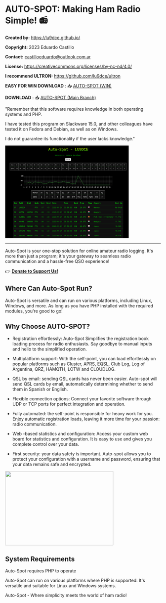 # **AUTO-SPOT: Making Ham Radio Simple!** 📻

**Created by:** https://lu9dce.github.io/

**Copyright:** 2023 Eduardo Castillo  

**Contact:** castilloeduardo@outlook.com.ar  

**License:** https://creativecommons.org/licenses/by-nc-nd/4.0/

**I recommend ULTRON:** https://github.com/lu9dce/ultron

**EASY FOR WIN DOWNLOAD** : 📥 [AUTO-SPOT (WIN)](https://drive.google.com/drive/folders/1JYWeMY5giVzscMdtq1dMDu2BknGj-CeX?usp=sharing)

**DOWNLOAD** : 📥 [AUTO-SPOT (Main Branch)](https://github.com/lu9dce/autospot/archive/refs/heads/main.zip)

"Remember that this software requires knowledge in both operating systems and PHP.

I have tested this program on Slackware 15.0, and other colleagues have tested it on Fedora and Debian, as well as on Windows.

I do not guarantee its functionality if the user lacks knowledge."

<img src="https://raw.githubusercontent.com/lu9dce/lu9dce.github.io/main/img/autospot.png" width="400" height="300">
<hr>

Auto-Spot is your one-stop solution for online amateur radio logging. It's more than just a program; it's your gateway to seamless radio communication and a hassle-free QSO experience!

👉 [**Donate to Support Us!**](https://www.paypal.com/donate/?hosted_button_id=WHG8FQRMAPA3E)


## **Where Can Auto-Spot Run?**

Auto-Spot is versatile and can run on various platforms, including Linux, Windows, and more. As long as you have PHP installed with the required modules, you're good to go!

## **Why Choose AUTO-SPOT?**

+ Registration effortlessly: Auto-Spot Simplifies the registration book loading process for radio enthusiasts. Say goodbye to manual inputs and hello to the simplified operation.

+ Multiplatform support: With the self-point, you can load effortlessly on popular platforms such as Cluster, APRS, EQSL, Club Log, Log of Argentina, QRZ, HAMQTH, LOTW and CLOUDLOG.

+ QSL by email: sending QSL cards has never been easier. Auto-spot will send QSL cards by email, automatically determining whether to send them in Spanish or English.

+ Flexible connection options: Connect your favorite software through UDP or TCP ports for perfect integration and operation.

+ Fully automated: the self-point is responsible for heavy work for you. Enjoy automatic registration loads, leaving it more time for your passion: radio communication.

+ Web -based statistics and configuration: Access your custom web board for statistics and configuration. It is easy to use and gives you complete control over your data.

+ First security: your data safety is important. Auto-spot allows you to protect your configuration with a username and password, ensuring that your data remains safe and encrypted.

<img src="https://pbs.twimg.com/media/F5Tij_FWUAAWPrF?format=jpg" width="350" height="240">

## **System Requirements**

Auto-Spot requires PHP to operate

Auto-Spot can run on various platforms where PHP is supported. It's versatile and suitable for Linux and Windows systems.

Auto-Spot - Where simplicity meets the world of ham radio!